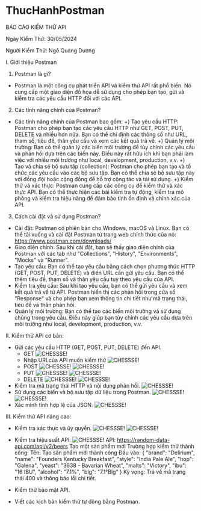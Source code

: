 # ThucHanhPostman
BÁO CÁO KIỂM THỬ API

Ngày Kiểm Thử: 30/05/2024

Người Kiểm Thử: Ngô Quang Dương

I. Giới thiệu Postman
1. Postman là gì?
- Postman là một công cụ phát triển API và kiểm thử API rất phổ biến. Nó cung cấp một giao diện đồ họa dễ sử dụng cho phép bạn tạo, gửi và kiểm tra các yêu cầu HTTP đối với các API.

2. Các tính năng chính của Postman?
- Các tính năng chính của Postman bao gồm:
  +) Tạo yêu cầu HTTP: Postman cho phép bạn tạo các yêu cầu HTTP như GET, POST, PUT, DELETE và nhiều hơn nữa. Bạn có thể chỉ định các thông số như URL, tham số, tiêu đề, thân yêu cầu và xem các kết quả trả về.
  +) Quản lý môi trường: Bạn có thể quản lý các biến môi trường để tùy chỉnh các yêu cầu và phản hồi dựa trên các biến này. Điều này rất hữu ích khi bạn phải làm việc với nhiều môi trường như local, development, production, v.v.
  +) Tạo và chia sẻ bộ sưu tập (collection): Postman cho phép bạn tạo và tổ chức các yêu cầu vào các bộ sưu tập. Bạn có thể chia sẻ bộ sưu tập này với đồng đội hoặc cộng đồng để hỗ trợ cộng tác và tái sử dụng.
  +) Kiểm thử và xác thực: Postman cung cấp các công cụ để kiểm thử và xác thực API. Bạn có thể thực hiện các bài kiểm tra tự động, kiểm tra mô phỏng và kiểm tra hiệu năng để đảm bảo tính ổn định và chính xác của API.
3. Cách cài đặt và sử dụng Postman? 
- Cài đặt: Postman có phiên bản cho Windows, macOS và Linux. Bạn có thể tải xuống và cài đặt Postman từ trang web chính thức của nó: https://www.postman.com/downloads/
- Giao diện chính: Sau khi cài đặt, bạn sẽ thấy giao diện chính của Postman với các tab như "Collections", "History", "Environments", "Mocks" và "Runner".
- Tạo yêu cầu: Bạn có thể tạo yêu cầu bằng cách chọn phương thức HTTP (GET, POST, PUT, DELETE) và điền URL cần gửi yêu cầu. Bạn có thể thêm tiêu đề, tham số và thân yêu cầu tuỳ theo yêu cầu của API.
- Kiểm tra yêu cầu: Sau khi tạo yêu cầu, bạn có thể gửi yêu cầu và xem kết quả trả về từ API. Postman hiển thị các phản hồi trong cửa sổ "Response" và cho phép bạn xem thông tin chi tiết như mã trạng thái, tiêu đề và thân phản hồi.
- Quản lý môi trường: Bạn có thể tạo các biến môi trường và sử dụng chúng trong yêu cầu. Điều này giúp bạn tùy chỉnh các yêu cầu dựa trên môi trường như local, development, production, v.v.

II. Kiểm thử API cơ bản:
- Gửi các yêu cầu HTTP (GET, POST, PUT, DELETE) đến API.
  + GET
   ![CHESSSE!](image1.png)
  + Nhập URLcủa API muốn kiểm thử 
   ![CHESSSE!](image2.png)
  + POST
   ![CHESSSE!](image4.png)
   ![CHESSSE!](image4_2.png)
  + PUT
   ![CHESSSE!](image5.png)
   ![CHESSSE!](image5_2.png)
  + DELETE
   ![CHESSSE!](image6.png)
   ![CHESSSE!](image6_2.png)
- Kiểm tra mã trạng thái HTTP và nội dung phản hồi.
   ![CHESSSE!](image3.png)
- Sử dụng các biến và bộ sưu tập dữ liệu trong Postman.
   ![CHESSSE!](image7.png)
   ![CHESSSE!](image8.png)
- Xác minh tính hợp lệ của JSON.
   ![CHESSSE!](image9.png)

III. Kiểm thử API nâng cao:
- Kiểm tra xác thực và ủy quyền.
   ![CHESSSE!](image10.png)
   ![CHESSSE!](image11.png)
- Kiểm tra hiệu suất API.
   ![CHESSSE!](image12.png)
  API: https://random-data-api.com/api/v2/beers
  Tạo một sản phẩm mới Trường hợp kiểm thử thành công: Tên: Tạo sản phẩm mới thành công Đầu vào: { "brand": "Delirium", "name": "Founders Kentucky Breakfast", "style": "India Pale Ale", "hop": "Galena", "yeast": "3638 - Bavarian Wheat", "malts": "Victory", "ibu": "16 IBU", "alcohol": "7.1%", "blg": "7.1°Blg" } Kỳ vọng: Trả về mã trạng thái 400 và thông báo lỗi chi tiết.
- Kiểm thử bảo mật API.
  
- Viết các kịch bản kiểm thử tự động bằng Postman.
